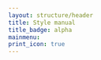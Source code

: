 ```yaml
---
layout: structure/header
title: Style manual
title_badge: alpha
mainmenu: 
print_icon: true
---
```

